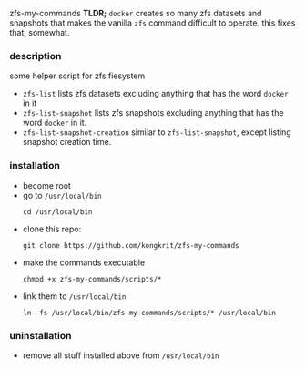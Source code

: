 zfs-my-commands
**TLDR;** `docker` creates so many zfs datasets and snapshots that makes the vanilla `zfs` command difficult to operate. this fixes that, somewhat.

### description

some helper script for zfs fiesystem
- `zfs-list` lists zfs datasets excluding anything that has the word `docker` in it
- `zfs-list-snapshot` lists zfs snapshots excluding anything that has the word `docker` in it. 
- `zfs-list-snapshot-creation` similar to `zfs-list-snapshot`, except listing snapshot creation time.

### installation

- become root
- go to `/usr/local/bin`
  ```
  cd /usr/local/bin
  ```
- clone this repo:
  ```
  git clone https://github.com/kongkrit/zfs-my-commands
  ```
- make the commands executable
  ```
  chmod +x zfs-my-commands/scripts/*
  ```
- link them to `/usr/local/bin`
  ```
  ln -fs /usr/local/bin/zfs-my-commands/scripts/* /usr/local/bin
  ```

### uninstallation
- remove all stuff installed above from `/usr/local/bin`
